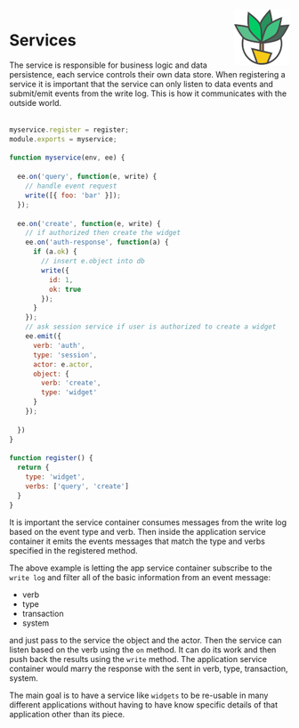 <img src="palmetto2.png" alt="palmetto" align="right" height="100px" width="100px" />

# Services

The service is responsible for business logic and data persistence, each service controls their own data store.  When registering a service it is important that the service can only listen to data events and submit/emit events from the write log.  This is how it communicates with the outside world.

``` js

myservice.register = register;
module.exports = myservice;

function myservice(env, ee) {

  ee.on('query', function(e, write) {
    // handle event request
    write([{ foo: 'bar' }]);      
  });

  ee.on('create', function(e, write) {
    // if authorized then create the widget
    ee.on('auth-response', function(a) {
      if (a.ok) {
        // insert e.object into db
        write({
          id: 1,
          ok: true
        });
      }
    });
    // ask session service if user is authorized to create a widget
    ee.emit({
      verb: 'auth',
      type: 'session',
      actor: e.actor,
      object: {
        verb: 'create',
        type: 'widget'
      }
    });
    
  })
}

function register() {
  return {
    type: 'widget',
    verbs: ['query', 'create']
  }
}

```

It is important the service container consumes messages from the write log based on the event type and verb.  Then inside the application service container it emits the events messages that match the type and verbs specified in the registered method.

The above example is letting the app service container subscribe to the `write log` and filter all of the basic information from an event message:

* verb
* type
* transaction
* system

and just pass to the service the object and the actor.  Then the service can listen based on the verb using the `on` method.  It can do its work and then push back the results using the `write` method.  The application service container would marry the response with the sent in verb, type, transaction, system.

The main goal is to have a service like `widgets` to be re-usable in many different applications without having to have know specific details of that application other than its piece.




